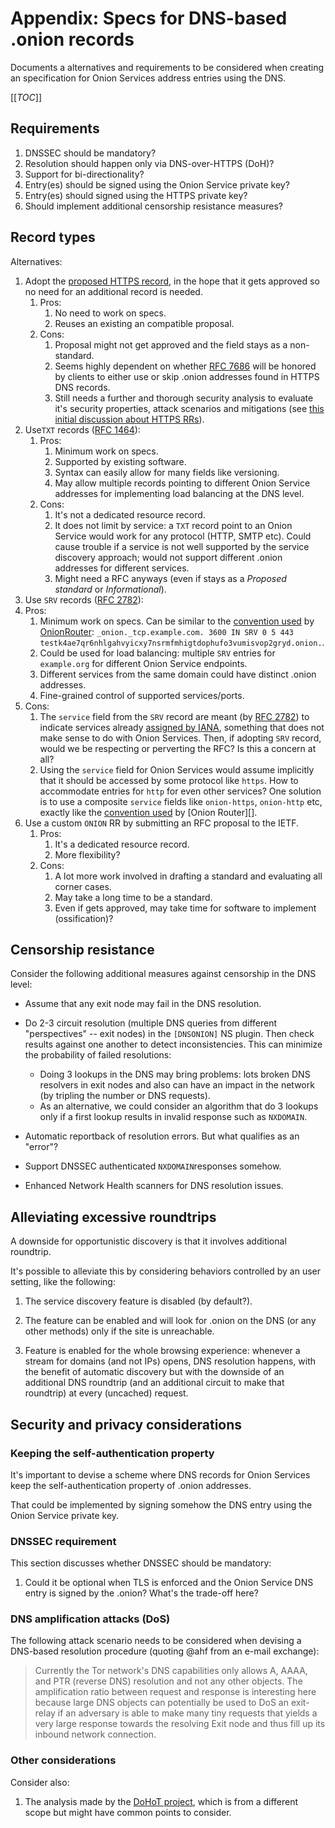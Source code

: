 # Appendix: Specs for DNS-based .onion records

Documents a alternatives and requirements to be considered when creating an
specification for Onion Services address entries using the DNS.

[[_TOC_]]

## Requirements

1. DNSSEC should be mandatory?
2. Resolution should happen only via DNS-over-HTTPS (DoH)?
3. Support for bi-directionality?
4. Entry(es) should be signed using the Onion Service private key?
5. Entry(es) should signed using the HTTPS private key?
6. Should implement additional censorship resistance measures?

## Record types

Alternatives:

1. Adopt the [proposed HTTPS record][], in the hope that it gets approved so no
   need for an additional record is needed.
   1. Pros:
      1. No need to work on specs.
      2. Reuses an existing an compatible proposal.
   2. Cons:
      1. Proposal might not get approved and the field stays as a non-standard.
      2. Seems highly dependent on whether [RFC 7686][] will be honored by clients to
         either use or skip .onion addresses found in HTTPS DNS records.
      3. Still needs a further and thorough security analysis to evaluate it's
         security properties, attack scenarios and mitigations (see [this
         initial discussion about HTTPS RRs][]).
2. Use`TXT` records ([RFC 1464][]):
   1. Pros:
      1. Minimum work on specs.
      2. Supported by existing software.
      3. Syntax can easily allow for many fields like versioning.
      4. May allow multiple records pointing to different Onion Service
         addresses for implementing load balancing at the DNS level.
   2. Cons:
      1. It's not a dedicated resource record.
      2. It does not limit by service: a `TXT` record point to an Onion Service
         would work for any protocol (HTTP, SMTP etc). Could cause trouble if a
         service is not well supported by the service discovery approach; would
         not support different .onion addresses for different services.
      3. Might need a RFC anyways (even if stays as a *Proposed standard* or *Informational*).
3. Use `SRV` records ([RFC 2782][]):
  1. Pros:
      1. Minimum work on specs. Can be similar to the [convention used][] by [OnionRouter][]:
         `_onion._tcp.example.com. 3600 IN SRV 0 5 443 testk4ae7qr6nhlgahvyicxy7nsrmfmhigtdophufo3vumisvop2gryd.onion.`.
      2. Could be used for load balancing: multiple `SRV` entries for
         `example.org` for different Onion Service endpoints.
      3. Different services from the same domain could have distinct .onion addresses.
      4. Fine-grained control of supported services/ports.
  2. Cons:
      1. The `service` field from the `SRV` record are meant (by [RFC 2782][])
         to indicate services already [assigned by IANA][], something that does
         not make sense to do with Onion Services. Then, if adopting `SRV` record,
         would we be respecting or perverting the RFC? Is this a concern at all?
      2. Using the `service` field for Onion Services would assume implicitly
         that it should be accessed by some protocol like `https`. How to
         accommodate entries for `http` for even other services? One solution is to use
         a composite `service` fields like `onion-https`, `onion-http` etc, exactly like
         the [convention used][] by [Onion Router][].
3. Use a custom `ONION` RR by submitting an RFC proposal to the IETF.
   1. Pros:
      1. It's a dedicated resource record.
      2. More flexibility?
   2. Cons:
      1. A lot more work involved in drafting a standard and evaluating all corner cases.
      2. May take a long time to be a standard.
      3. Even if gets approved, may take time for software to implement (ossification)?

[proposed HTTPS record]: https://gitlab.torproject.org/tpo/applications/tor-browser/-/issues/41325
[this initial discussion about HTTPS RRs]: https://emilymstark.com/2020/10/24/strict-transport-security-vs-https-resource-records-the-showdown.html
[RFC 7686]: https://www.rfc-editor.org/info/rfc7686
[RFC 1464]: https://www.rfc-editor.org/rfc/rfc1464
[RFC 2782]: https://datatracker.ietf.org/doc/html/rfc2782
[convention used]: https://github.com/ehloonion/onionmx/blob/master/SRV.md
[OnionRouter]: https://github.com/ehloonion/onionrouter
[assigned by IANA]: https://www.iana.org/assignments/service-names-port-numbers/service-names-port-numbers.xhtml

## Censorship resistance

Consider the following additional measures against censorship in the DNS level:

* Assume that any exit node may fail in the DNS resolution.
* Do 2-3 circuit resolution (multiple DNS queries from different "perspectives"
  -- exit nodes) in the `[DNSONION]` NS plugin. Then check results against one
  another to detect inconsistencies. This can minimize the probability of failed
  resolutions:
  * Doing 3 lookups in the DNS may bring problems: lots broken DNS resolvers in
    exit nodes and also can have an impact in the network (by tripling the
    number or DNS requests).
  * As an alternative, we could consider an algorithm that do 3 lookups only if
    a first lookup results in invalid response such as `NXDOMAIN`.

* Automatic reportback of resolution errors. But what qualifies as an "error"?
* Support DNSSEC authenticated `NXDOMAIN`responses somehow.
* Enhanced Network Health scanners for DNS resolution issues.

## Alleviating excessive roundtrips

A downside for opportunistic discovery is that it involves additional
roundtrip.

It's possible to alleviate this by considering behaviors controlled by an user
setting, like the following:

1. The service discovery feature is disabled (by default?).

2. The feature can be enabled and will look for .onion on the DNS (or
   any other methods) only if the site is unreachable.

3. Feature is enabled for the whole browsing experience: whenever a
   stream for domains (and not IPs) opens, DNS resolution happens, with the
   benefit of automatic discovery but with the downside of an additional
   DNS roundtrip (and an additional circuit to make that roundtrip) at every
   (uncached) request.

## Security and privacy considerations

### Keeping the self-authentication property

It's important to devise a scheme where DNS records for Onion Services keep
the self-authentication property of .onion addresses.

That could be implemented by signing somehow the DNS entry using the Onion
Service private key.

### DNSSEC requirement

This section discusses whether DNSSEC should be mandatory:

1. Could it be optional when TLS is enforced and the Onion Service DNS entry
   is signed by the .onion? What's the trade-off here?

### DNS amplification attacks (DoS)

The following attack scenario needs to be considered when devising a DNS-based
resolution procedure (quoting @ahf from an e-mail exchange):

> Currently the Tor network's DNS capabilities only allows A, AAAA, and PTR
> (reverse DNS) resolution and not any other objects. The amplification ratio
> between request and response is interesting here because large DNS objects
> can potentially be used to DoS an exit-relay if an adversary is able to make
> many tiny requests that yields a very large response towards the resolving
> Exit node and thus fill up its inbound network connection.

### Other considerations

Consider also:

1. The analysis made by the [DoHoT project][], which is from a different scope
   but might have common points to consider.

[DoHoT project]: https://github.com/alecmuffett/dohot
